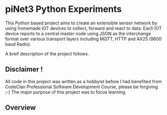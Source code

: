 # piNet3 Python Experiments

This Python based project aims to create an extensible sensor network by using homemade IOT devices to collect, forward and react to data.  Each IOT device reports to a central master node using JSON as the interchange format over various transport layers including MQTT, HTTP and AX25 (9600 baud Radio).  

A breif description of the project follows.

## Disclaimer !
All code in this project was written as a hobbyist before I had benefited from CodeClan Professional Software Development Course, please be forgiving ;-)  The major purpose of this project was to focus learning.

## Overview





